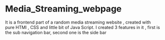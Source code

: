 # Media_Streaming_webpage
It is a frontend part of a random media streaming website , created with pure HTMl , CSS and little bit of Java Script.
I created 3 features in it , first is the sub navigation bar, second one is the side bar 

